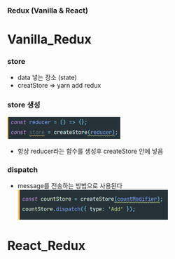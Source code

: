 ### Redux (Vanilla & React)

# Vanilla_Redux
### store
- data 넣는 장소 (state)
- creatStore => yarn add redux
### store 생성 
![CommentStructure](./studyPic_redux/store.png) <br/>
- 항상 reducer라는 함수를 생성후 createStore 안에 넣음

### dispatch
- message를 전송하는 방법으로 사용된다 <br/>
![CommentStructure](./studyPic_redux/dispatch.png) <br/>

# React_Redux
